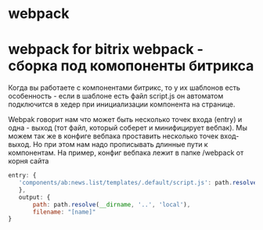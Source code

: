 # webpack
webpack for bitrix
webpack - сборка под комопоненты битрикса
==============================================
Когда вы работаете с компонентами битрикс, то у их шаблонов есть особенность - если в шаблоне есть файл script.js он автоматом подключится в хедер при инициализации компонента на странице.

Webpak говорит нам что может быть несколько точек входа (entry) и одна - выход (тот файл, который соберет и минифицирует вебпак).
Мы можем так же в конфиге вебпака проставить несколько точек вход-выход. Но при этом нам надо прописывать длинные пути к компонентам.
На пример, конфиг вебпака лежит в папке /webpack от корня сайта
```js
entry: {
   'components/ab:news.list/templates/.default/script.js': path.resolve(__dirname, '..', 'local', 'components', 'ab:news.list', 'app', 'app.js')
   },
   output: {
       path: path.resolve(__dirname, '..', 'local'),
       filename: "[name]"
}
